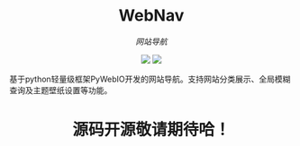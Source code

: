 <div align="center">

# WebNav

*网站导航*

[![](https://img.shields.io/badge/document-pywebio-blue.svg)](https://pywebio.readthedocs.io/) [![](https://img.shields.io/badge/license-WLF-brightgreen.svg)](https://gitlab.cloudansys.cn:8443/dep-deve-server/pms/web-nav/-/blob/master/LICENSE)

</div>

基于python轻量级框架PyWebIO开发的网站导航。支持网站分类展示、全局模糊查询及主题壁纸设置等功能。

<div align="center">
 
  # 源码开源敬请期待哈！
 </div>

